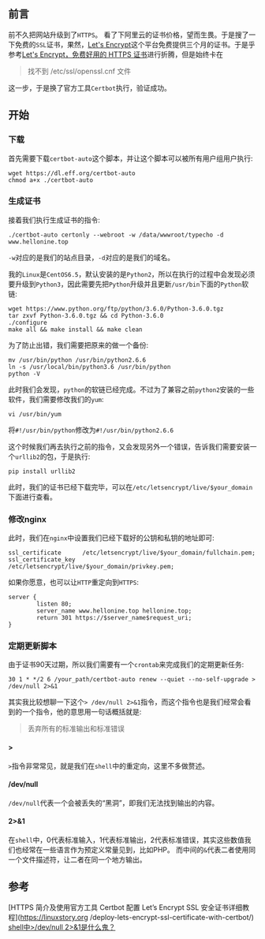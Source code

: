 ## 前言

前不久把网站升级到了`HTTPS`。
看了下阿里云的证书价格，望而生畏。于是搜了一下免费的`SSL`证书，果然，[Let's
Encrypt](https://letsencrypt.org/)这个平台免费提供三个月的证书。于是乎参考[Let's Encrypt，免费好用的
HTTPS 证书](https://imququ.com/post/letsencrypt-certificate.html)进行折腾，但是始终卡在

> 找不到 /etc/ssl/openssl.cnf 文件

这一步，于是换了官方工具`Certbot`执行，验证成功。

## 开始

### 下载

首先需要下载`certbot-auto`这个脚本，并让这个脚本可以被所有用户组用户执行:



    wget https://dl.eff.org/certbot-auto
    chmod a+x ./certbot-auto

### 生成证书

接着我们执行生成证书的指令:



    ./certbot-auto certonly --webroot -w /data/wwwroot/typecho -d www.hellonine.top

`-w`对应的是我们的站点目录，`-d`对应的是我们的域名。

我的`Linux`是`CentOS6.5`，默认安装的是`Python2`，所以在执行的过程中会发现必须要升级到`Python3`，因此需要先把`Python`升级并且更新`/usr/bin`下面的`Python`软链:



    wget https://www.python.org/ftp/python/3.6.0/Python-3.6.0.tgz
    tar zxvf Python-3.6.0.tgz && cd Python-3.6.0
    ./configure
    make all && make install && make clean

为了防止出错，我们需要把原来的做一个备份:



    mv /usr/bin/python /usr/bin/python2.6.6
    ln -s /usr/local/bin/python3.6 /usr/bin/python
    python -V

此时我们会发现，`python`的软链已经完成。不过为了兼容之前`python2`安装的一些软件，我们需要修改我们的`yum`:



    vi /usr/bin/yum

将`#!/usr/bin/python`修改为`#!/usr/bin/python2.6.6`

这个时候我们再去执行之前的指令，又会发现另外一个错误，告诉我们需要安装一个`urllib2`的包，于是执行:



    pip install urllib2

此时，我们的证书已经下载完毕，可以在`/etc/letsencrypt/live/$your_domain`下面进行查看。

### 修改nginx

此时，我们在`nginx`中设置我们已经下载好的公钥和私钥的地址即可:



    ssl_certificate      /etc/letsencrypt/live/$your_domain/fullchain.pem;
    ssl_certificate_key     /etc/letsencrypt/live/$your_domain/privkey.pem;

如果你愿意，也可以让`HTTP`重定向到`HTTPS`:



    server {
            listen 80;
            server_name www.hellonine.top hellonine.top;
            return 301 https://$server_name$request_uri;
    }

### 定期更新脚本

由于证书90天过期，所以我们需要有一个`crontab`来完成我们的定期更新任务:



    30 1 * */2 6 /your_path/certbot-auto renew --quiet --no-self-upgrade > /dev/null 2>&1

其实我比较想聊一下这个`> /dev/null 2>&1`指令，而这个指令也是我们经常会看到的一个指令，他的意思用一句话概括就是:

> 丢弃所有的标准输出和标准错误

#### >

`>`指令非常常见，就是我们在`shell`中的重定向，这里不多做赘述。

#### /dev/null

`/dev/null`代表一个会被丢失的“黑洞”，即我们无法找到输出的内容。

#### 2>&1

在`shell`中，0代表标准输入，1代表标准输出，2代表标准错误，其实这些数值我们也经常在一些语言作为预定义常量见到，比如PHP。
而中间的`&`代表二者使用同一个文件描述符，让二者在同一个地方输出。

## 参考

[HTTPS 简介及使用官方工具 Certbot 配置 Let’s Encrypt SSL 安全证书详细教程](https://linuxstory.org
/deploy-lets-encrypt-ssl-certificate-with-certbot/)
[shell中>/dev/null
2>&1是什么鬼？](http://www.kissyu.org/2016/12/25/shell%E4%B8%AD%3E%20:dev:null%202%20%3E%20&1%E6%98%AF%E4%BB%80%E4%B9%88%E9%AC%BC%EF%BC%9F/)
